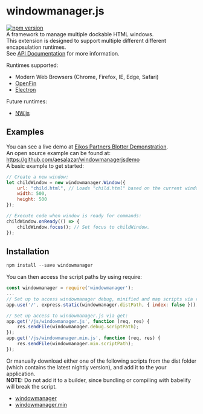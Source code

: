 # windowmanager.js
[![npm version](https://badge.fury.io/js/windowmanager.svg)](https://badge.fury.io/js/windowmanager)<br>
A framework to manage multiple dockable HTML windows.<br>
This extension is designed to support multiple different different encapsulation runtimes.<br>
See [API Documentation](https://eikospartners.github.io/windowmanagerjs/) for more information.

Runtimes supported:
* Modern Web Browsers (Chrome, Firefox, IE, Edge, Safari)
* [OpenFin](https://openfin.co/)
* [Electron](http://electron.atom.io/)

Future runtimes:
* [NW.js](http://nwjs.io/)

## Examples
You can see a live demo at [Eikos Partners Blotter Demonstration](http://blotter.eikospartners.com/install).<br>
An open source example can be found at: https://github.com/aesalazar/windowmanagerjsdemo<br>
A basic example to get started:
```javascript
// Create a new window:
let childWindow = new windowmanager.Window({
    url: "child.html", // Loads "child.html" based on the current window's url.
    width: 500,
    height: 500
});

// Execute code when window is ready for commands:
childWindow.onReady(() => {
    childWindow.focus(); // Set focus to childWindow.
});
```

## Installation
```javascript
npm install --save windowmanager
```
You can then access the script paths by using require:
```javascript
const windowmanager = require('windowmanager');
...
// Set up to access windowmanager debug, minified and map scripts via root url:
app.use('/', express.static(windowmanager.distPath, { index: false })); // Can access windowmanager through: example.com/windowmanager.js

// Set up access to windowmanager.js via get:
app.get('/js/windowmanager.js', function (req, res) {
    res.sendFile(windowmanager.debug.scriptPath);
});
app.get('/js/windowmanager.min.js', function (req, res) {
    res.sendFile(windowmanager.min.scriptPath);
});
```
Or manually download either one of the following scripts from the dist folder (which contains the latest nightly version), and add it to the your application.<br>
<b>NOTE:</b> Do not add it to a builder, since bundling or compiling with babelify will break the script.
  * [windowmanager](https://raw.githubusercontent.com/EikosPartners/windowmanagerjs/master/dist/windowmanager.js)
  * [windowmanager.min](https://raw.githubusercontent.com/EikosPartners/windowmanagerjs/master/dist/windowmanager.min.js)<br>
